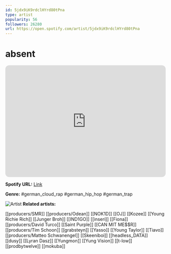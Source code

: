 ```yaml
---
id: 5jdx9iK9rdclHYrd80tPna
type: artist
popularity: 56
followers: 26280
url: https://open.spotify.com/artist/5jdx9iK9rdclHYrd80tPna
---
```

# absent

<iframe style="border-radius:12px" src="https://open.spotify.com/embed/artist/5jdx9iK9rdclHYrd80tPna" width="100%" height="352" frameBorder="0" allowfullscreen="" allow="autoplay; clipboard-write; encrypted-media; fullscreen; picture-in-picture" loading="lazy"></iframe>

**Spotify URL:** [Link](https://open.spotify.com/artist/5jdx9iK9rdclHYrd80tPna)

**Genre:**  #german_cloud_rap #german_hip_hop #german_trap

![Artist](https://i.scdn.co/image/ab6761610000e5eb146321dc46d8fd9f69509210)
**Related artists:**

[[producers/SMR]]
[[producers/Odean]]
[[NOK1D]]
[[OJ]]
[[Kozee]]
[[Young Richie Rich]]
[[Junger Broh]]
[[IND1GO]]
[[inseri]]
[[Fiona]]
[[producers/David Turco]]
[[Saint Purple]]
[[CAN MIT ME$$R]]
[[producers/Tim Schoon]]
[[grabsteyn]]
[[Yasso]]
[[Young Taylor]]
[[Tiavo]]
[[producers/Matteo Schwanengel]]
[[Skeeniboi]]
[[headless_DATA]]
[[dusy]]
[[Lyran Dasz]]
[[Yungmon]]
[[Yung Vision]]
[[t-low]]
[[prodbytwelve]]
[[mokuba]]
